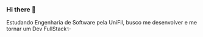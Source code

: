 ### Hi there 👋

Estudando Engenharia de Software pela UniFil, busco me desenvolver e me tornar um Dev FullStack✨
